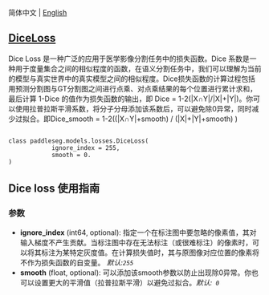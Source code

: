 简体中文 | [English](DiceLoss_en.md)
## [DiceLoss](../../../paddleseg/models/losses/dice_loss.py)
Dice Loss 是一种广泛的应用于医学影像分割任务中的损失函数。Dice 系数是一种用于度量集合之间的相似程度的函数，在语义分割任务中，我们可以理解为当前的模型与真实世界中的真实模型之间的相似程度。Dice损失函数的计算过程包括用预测分割图与GT分割图之间进行点乘、对点乘结果的每个位置进行累计求和，最后计算 1-Dice 的值作为损失函数的输出，即 Dice = 1-2(|X∩Y|/|X|+|Y|)。你可以使用拉普拉斯平滑系数，将分子分母添加该系数后，可以避免除0异常，同时减少过拟合。即Dice_smooth = 1-2((|X∩Y|+smooth) / (|X|+|Y|+smooth) )
```python。

class paddleseg.models.losses.DiceLoss(
            ignore_index = 255,
            smooth = 0.
)
```

## Dice loss 使用指南

### 参数
* **ignore_index**  (int64, optional): 指定一个在标注图中要忽略的像素值，其对输入梯度不产生贡献。当标注图中存在无法标注（或很难标注）的像素时，可以将其标注为某特定灰度值。在计算损失值时，其与原图像对应位置的像素将不作为损失函数的自变量。 *默认:``255``*
* **smooth** (float, optional): 可以添加该smooth参数以防止出现除0异常。你也可以设置更大的平滑值（拉普拉斯平滑）以避免过拟合。*默认:`` 0``*
